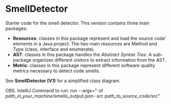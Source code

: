 # SmellDetector

Starter code for the smell detector. This version contains three main packages:
- **Resources**: classes in this package represent and load the source code' elements in a Java project. The two main resources are Method and Type (class, interface and enumerate).
- **AST**: classes in this package handles the _Abstract Syntax Tree_. A sub-package organizes different visitors to extract information from the AST. 
- **Metric**: classes in this package represent different software quality metrics necessary to detect code smells.


See **SmellDetector (V1)** for a simplified class diagram.



OBS. IntelliJ Command to run: run --args="-sf _path_in_your_machine_/smells_output.json -src _path_to_source_code_/src"

